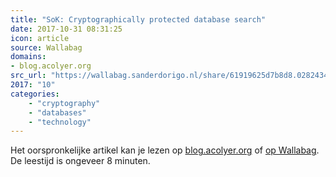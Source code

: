 ```yaml
---
title: "SoK: Cryptographically protected database search"
date: 2017-10-31 08:31:25
icon: article
source: Wallabag
domains:
- blog.acolyer.org
src_url: "https://wallabag.sanderdorigo.nl/share/61919625d7b8d8.02824345"
2017: "10"
categories:
    - "cryptography"
    - "databases"
    - "technology"
---
```

Het oorspronkelijke artikel kan je lezen op [blog.acolyer.org](https://blog.acolyer.org/2017/06/26/sok-cryptographically-protected-database-search/) of [op Wallabag](https://wallabag.sanderdorigo.nl/share/61919625d7b8d8.02824345). De leestijd is ongeveer 8 minuten.
